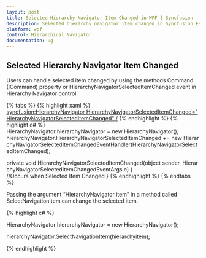 ```yaml
---
layout: post
title: Selected Hierarchy Navigator Item Changed in WPF | Syncfusion
description: Selected hierarchy navigator item changed in Syncfusion Essential Studio WPF, its elements and more.
platform: wpf
control: Hierarchical Navigator
documentation: ug
---
```


## Selected Hierarchy Navigator Item Changed

Users can handle selected item changed by using the methods Command (ICommand) property or HierarchyNavigatorSelectedItemChanged event in Hierarchy Navigator control.

{% tabs %}
{% highlight xaml %}
<syncfusion:HierarchyNavigator HierarchyNavigatorSelectedItemChanged="HierarchyNavigatorSelectedItemChanged" />
{% endhighlight  %}
{% highlight c# %}
HierarchyNavigator hierarchyNavigator = new HierarchyNavigator();
<br>hierarchyNavigator.HierarchyNavigatorSelectedItemChanged += new HierarchyNavigatorSelectedItemChangedEventHandler(HierarchyNavigatorSelectedItemChanged);

private void HierarchyNavigatorSelectedItemChanged(object sender, HierarchyNavigatorSelectedItemChangedEventArgs e)
{
<br> 
    //Occurs when Selected Item Changed
	}
{% endhighlight  %}
{% endtabs %}

Passing the argument “HierarchyNavigator item” in a method called SelectNavigationItem can change the selected item.


{% highlight c# %}



HierarchyNavigator hierarchyNavigator = new HierarchyNavigator();

hierarchyNavigator.SelectNavigationItem(hierarchyitem);


{% endhighlight  %}

